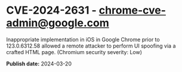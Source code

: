 # CVE-2024-2631 - chrome-cve-admin@google.com

Inappropriate implementation in iOS in Google Chrome prior to 123.0.6312.58 allowed a remote attacker to perform UI spoofing via a crafted HTML page. (Chromium security severity: Low)

**Publish date:** 2024-03-20
